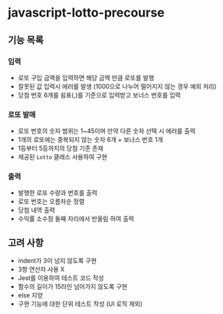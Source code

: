 # javascript-lotto-precourse

## 기능 목록

### 입력

- 로또 구입 금액을 입력하면 해당 금액 만큼 로또를 발행
- 잘못된 값 입력시 에러를 발생 (1000으로 나누어 떨어지지 않는 경우 예외 처리)
- 당첨 번호 6개를 쉼표(,)를 기준으로 입력받고 보너스 번호를 입력

### 로또 발매

- 로또 번호의 숫자 범위는 1~45이며 만약 다른 숫자 선택 시 에러를 출력
- 1개의 로또에는 중복되지 않는 숫자 6개 + 보너스 번호 1개
- 1등부터 5등까지의 당첨 기준 존재
- 제공된 `Lotto` 클래스 사용하여 구현

### 출력

- 발행한 로또 수량과 번호를 출력
- 로또 번호는 오름차순 정렬
- 당첨 내역 출력
- 수익률 소수점 둘째 자리에서 반올림 하여 출력

## 고려 사항

- indent가 3이 넘지 않도록 구현
- 3항 연산자 사용 X
- Jest를 이용하여 테스트 코드 작성
- 함수의 길이가 15라인 넘어가지 않도록 구현
- else 지양
- 구현 기능에 대한 단위 테스트 작성 (UI 로직 제외)
